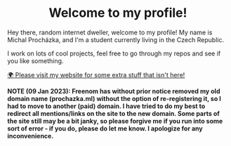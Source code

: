 <h1 align="center">Welcome to my profile!</h1>

Hey there, random internet dweller, welcome to my profile! My name is Michal Procházka, and I'm a student currently living in the Czech Republic.

I work on lots of cool projects, feel free to go through my repos and see if you like something.

[🌍 Please visit my website for some extra stuff that isn't here!](https://www.prochazkaml.eu/)

**NOTE (09 Jan 2023): Freenom has without prior notice removed my old domain name (prochazka.ml) without the option of re-registering it, so I had to move to another (paid) domain. I have tried to do my best to redirect all mentions/links on the site to the new domain. Some parts of the site still may be a bit janky, so please forgive me if you run into some sort of error - if you do, please do let me know. I apologize for any inconvenience.**
